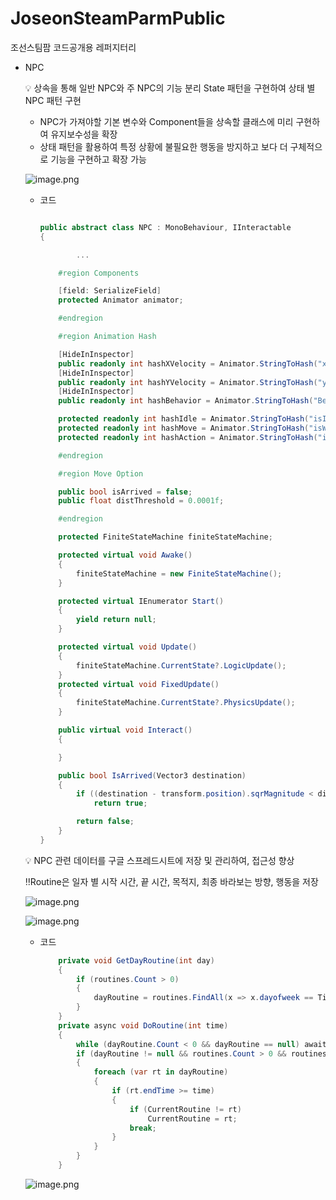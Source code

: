 # JoseonSteamParmPublic
조선스팀팜 코드공개용 레퍼지터리

- NPC
    
    <aside>
    💡 상속을 통해 일반  NPC와 주 NPC의 기능 분리
    State 패턴을 구현하여 상태 별 NPC 패턴 구현
    
    - NPC가 가져야할 기본 변수와 Component들을 상속할 클래스에 미리 구현하여 유지보수성을 확장
    - 상태 패턴을 활용하여 특정 상황에 불필요한 행동을 방지하고 보다 더 구체적으로 기능을 구현하고 확장 가능
    
    ![image.png](https://prod-files-secure.s3.us-west-2.amazonaws.com/83c75a39-3aba-4ba4-a792-7aefe4b07895/dc764bea-8e0a-428e-8e44-b767a3c218f9/image.png)
    
    - 코드
        
        ```csharp
        
        public abstract class NPC : MonoBehaviour, IInteractable
        {
        
        		...
        
            #region Components
        
            [field: SerializeField]
            protected Animator animator;
        
            #endregion
        
            #region Animation Hash
        
            [HideInInspector]
            public readonly int hashXVelocity = Animator.StringToHash("xVelocity");
            [HideInInspector]
            public readonly int hashYVelocity = Animator.StringToHash("yVelocity");
            [HideInInspector]
            public readonly int hashBehavior = Animator.StringToHash("Behavior");
        
            protected readonly int hashIdle = Animator.StringToHash("isIdle");
            protected readonly int hashMove = Animator.StringToHash("isWalk");
            protected readonly int hashAction = Animator.StringToHash("isAction");
        
            #endregion
        
            #region Move Option
        
            public bool isArrived = false;
            public float distThreshold = 0.0001f;
        
            #endregion
        
            protected FiniteStateMachine finiteStateMachine;
        
            protected virtual void Awake()
            {
                finiteStateMachine = new FiniteStateMachine();
            }
        
            protected virtual IEnumerator Start()
            {
                yield return null;
            }
        
            protected virtual void Update()
            {
                finiteStateMachine.CurrentState?.LogicUpdate();
            }
            protected virtual void FixedUpdate()
            {
                finiteStateMachine.CurrentState?.PhysicsUpdate();
            }
        
            public virtual void Interact()
            {
        
            }
        
            public bool IsArrived(Vector3 destination)
            {
                if ((destination - transform.position).sqrMagnitude < distThreshold)
                    return true;
        
                return false;
            }
        }
        ```
        
    
    <aside>
    💡 NPC 관련 데이터를 구글 스프레드시트에 저장 및 관리하여, 접근성 향상
    
    ‼️Routine은 일자 별 시작 시간, 끝 시간, 목적지, 최종 바라보는 방향, 행동을 저장
    
    ![image.png](https://prod-files-secure.s3.us-west-2.amazonaws.com/83c75a39-3aba-4ba4-a792-7aefe4b07895/5aa2c9d0-5e6e-41a8-af1f-373cac0cbee4/image.png)
    
    ![image.png](https://prod-files-secure.s3.us-west-2.amazonaws.com/83c75a39-3aba-4ba4-a792-7aefe4b07895/65c69283-ffc9-443b-800e-86921753f0e3/image.png)
    
    - 코드
        
        ```csharp
            private void GetDayRoutine(int day)
            {
                if (routines.Count > 0)
                {
                    dayRoutine = routines.FindAll(x => x.dayofweek == TimeManager.Instance.Day % 7);
                }
            }
            private async void DoRoutine(int time)
            {
                while (dayRoutine.Count < 0 && dayRoutine == null) await Task.Yield();
                if (dayRoutine != null && routines.Count > 0 && routines != null)
                {
                    foreach (var rt in dayRoutine)
                    {
                        if (rt.endTime >= time)
                        {
                            if (CurrentRoutine != rt)
                                CurrentRoutine = rt;
                            break;
                        }
                    }
                }
            }
        ```
        
    </aside>
    
    </aside>
    
    ![image.png](https://prod-files-secure.s3.us-west-2.amazonaws.com/83c75a39-3aba-4ba4-a792-7aefe4b07895/d1dcf920-b36c-4401-bcf5-298408fbf41b/image.png)
    